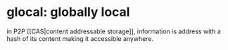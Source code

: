 # glocal: globally local


in P2P [[CAS|content addressable storage]], information is address with a hash of its content
making it accessible anywhere.




